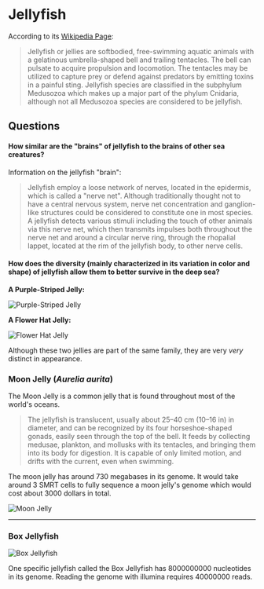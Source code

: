 Jellyfish
========

According to its [Wikipedia Page](https://en.wikipedia.org/wiki/Jellyfish):
> Jellyfish or jellies are softbodied, free-swimming aquatic animals with a gelatinous umbrella-shaped bell and trailing tentacles. The bell can pulsate to acquire propulsion and locomotion. The tentacles may be utilized to capture prey or defend against predators by emitting toxins in a painful sting. Jellyfish species are classified in the subphylum Medusozoa which makes up a major part of the phylum Cnidaria, although not all Medusozoa species are considered to be jellyfish.


Questions
--------
#### How similar are the "brains" of jellyfish to the brains of other sea creatures?  

Information on the jellyfish "brain":
>Jellyfish employ a loose network of nerves, located in the epidermis, which is called a "nerve net". Although traditionally thought not to have a central nervous system, nerve net concentration and ganglion-like structures could be considered to constitute one in most species. A jellyfish detects various stimuli including the touch of other animals via this nerve net, which then transmits impulses both throughout the nerve net and around a circular nerve ring, through the rhopalial lappet, located at the rim of the jellyfish body, to other nerve cells.

#### How does the diversity (mainly characterized in its variation in color and shape) of jellyfish allow them to better survive in the deep sea?

**A Purple-Striped Jelly:**

![Purple-Striped Jelly](https://upload.wikimedia.org/wikipedia/commons/f/f1/Chrysaora_Colorata.jpg "Purple-Striped Jelly")

**A Flower Hat Jelly:**

![Flower Hat Jelly](https://upload.wikimedia.org/wikipedia/commons/2/2d/Olindias_formosa1.jpg "Flower Hat Jelly")

Although these two jellies are part of the same family, they are very *very* distinct in appearance.

### Moon Jelly (*Aurelia aurita*)

The Moon Jelly is a common jelly that is found throughout most of the world's oceans.
> The jellyfish is translucent, usually about 25–40 cm (10–16 in) in diameter, and can be recognized by its four horseshoe-shaped gonads, easily seen through the top of the bell. It feeds by collecting medusae, plankton, and mollusks with its tentacles, and bringing them into its body for digestion. It is capable of only limited motion, and drifts with the current, even when swimming.

The moon jelly has around 730 megabases in its genome. It would take around 3 SMRT cells to fully sequence a moon jelly's genome which would cost about 3000 dollars in total.

![Moon Jelly](https://upload.wikimedia.org/wikipedia/commons/2/27/Moon_jellyfish_at_Gota_Sagher.JPG "Moon Jelly")
___
### Box Jellyfish

![Box Jellyfish](https://upload.wikimedia.org/wikipedia/commons/b/bc/Avispa_marina_cropped.png "Box Jellyfish")

One specific jellyfish called the Box Jellyfish has 8000000000 nucleotides in its genome. Reading the genome with illumina requires 40000000 reads.  
